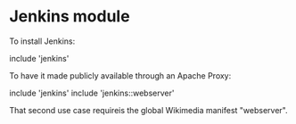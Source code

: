 Jenkins module
==============

To install Jenkins:

 include 'jenkins'

To have it made publicly available through an Apache Proxy:

 include 'jenkins'
 include 'jenkins::webserver'

That second use case requireis the global Wikimedia manifest "webserver".
